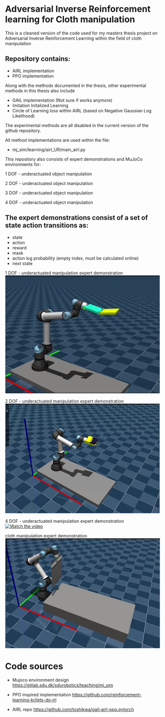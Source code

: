 # Adversarial Inverse Reinforcement learning for Cloth manipulation

This is a cleaned version of the code used for my masters thesis project on Adversarial Inverse Reinforcement Learning within the field of cloth manipulation

## Repository contains:
- AIRL implementation
- PPO implementation

Along with the methods documented in the thesis, other experimental methods in this thesis also include
- GAIL implementation (Not sure if works anymore)
- Imitation Initalized Learning
- Circle of Learning loss within AIRL (based on Negative Gaussian Log Likelihood)

The experimental methods are all disabled in the current version of the github repository.

All method implementations are used within the file:
- mj_sim/learning/airl_UR/main_airl.py



This repository also consists of expert demonstrations and MuJoCo environments for:

1 DOF - underactuated object manipulation

2 DOF - underactuated object manipulation

3 DOF - underactuated object manipulation

4 DOF - underactuated object manipulation

## The expert demonstrations consist of a set of state action transitions as:
- state
- action
- reward
- mask
- action log probability (empty index, must be calculated online)
- next state

1 DOF - underactuated manipulation expert demonstration
[![Watch the video](https://raw.githubusercontent.com/Pengu20/Masters_thesis_code/main/mj_sim/Expert_demonstrations/thumbnails/1DOF_expert.png)](https://raw.githubusercontent.com/Pengu20/Masters_thesis_code/main/mj_sim/Expert_demonstrations/mp4/F1_expert.mp4)

2 DOF - underactuated manipulation expert demonstration
[![Watch the video](https://raw.githubusercontent.com/Pengu20/Masters_thesis_code/main/mj_sim/Expert_demonstrations/thumbnails/2DOF_expert.png)](https://raw.githubusercontent.com/Pengu20/Masters_thesis_code/main/mj_sim/Expert_demonstrations/mp4/F2_expert.mp4)

4 DOF - underactuated manipulation expert demonstration
[![Watch the video](https://raw.githubusercontent.com/Pengu20/Masters_thesis_code/main/mj_sim/Expert_demonstrations/thumbnails/3DOF_expert.png)](https://raw.githubusercontent.com/Pengu20/Masters_thesis_code/main/mj_sim/Expert_demonstrations/mp4/F3_expert.mp4)

cloth manipulation expert demonstration
[![Watch the video](https://raw.githubusercontent.com/Pengu20/Masters_thesis_code/main/mj_sim/Expert_demonstrations/thumbnails/cloth_expert.png)](https://raw.githubusercontent.com/Pengu20/Masters_thesis_code/main/mj_sim/Expert_demonstrations/mp4/cloth_expert.mp4)


# Code sources
- Mujoco environment design
https://gitlab.sdu.dk/sdurobotics/teaching/mj_sim


- PPO inspired implementation 
https://github.com/reinforcement-learning-kr/lets-do-irl


- AIRL repo
https://github.com/toshikwa/gail-airl-ppo.pytorch



